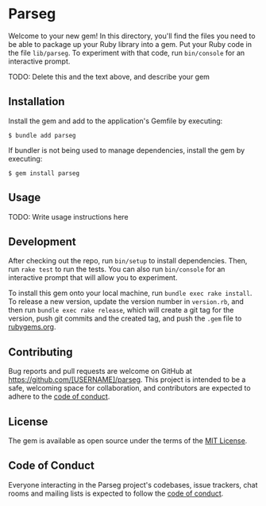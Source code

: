# Parseg

Welcome to your new gem! In this directory, you'll find the files you need to be able to package up your Ruby library into a gem. Put your Ruby code in the file `lib/parseg`. To experiment with that code, run `bin/console` for an interactive prompt.

TODO: Delete this and the text above, and describe your gem

## Installation

Install the gem and add to the application's Gemfile by executing:

    $ bundle add parseg

If bundler is not being used to manage dependencies, install the gem by executing:

    $ gem install parseg

## Usage

TODO: Write usage instructions here

## Development

After checking out the repo, run `bin/setup` to install dependencies. Then, run `rake test` to run the tests. You can also run `bin/console` for an interactive prompt that will allow you to experiment.

To install this gem onto your local machine, run `bundle exec rake install`. To release a new version, update the version number in `version.rb`, and then run `bundle exec rake release`, which will create a git tag for the version, push git commits and the created tag, and push the `.gem` file to [rubygems.org](https://rubygems.org).

## Contributing

Bug reports and pull requests are welcome on GitHub at https://github.com/[USERNAME]/parseg. This project is intended to be a safe, welcoming space for collaboration, and contributors are expected to adhere to the [code of conduct](https://github.com/[USERNAME]/parseg/blob/master/CODE_OF_CONDUCT.md).

## License

The gem is available as open source under the terms of the [MIT License](https://opensource.org/licenses/MIT).

## Code of Conduct

Everyone interacting in the Parseg project's codebases, issue trackers, chat rooms and mailing lists is expected to follow the [code of conduct](https://github.com/[USERNAME]/parseg/blob/master/CODE_OF_CONDUCT.md).

